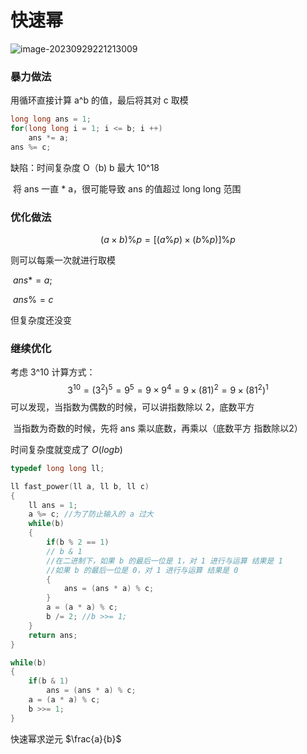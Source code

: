 # **快速幂**

![image-20230929221213009](https://typora-birdy.oss-cn-guangzhou.aliyuncs.com/image-20230929221213009.png)

### **暴力做法**

用循环直接计算 a^b 的值，最后将其对 c 取模

```c++
long long ans = 1;
for(long long i = 1; i <= b; i ++)
    ans *= a;
ans %= c;
```

缺陷：时间复杂度 O（b) b 最大 10^18

​     将 ans 一直 * a，很可能导致 ans 的值超过 long long 范围



### **优化做法**

$$
(a \times b) \% p = [(a \% p)\times(b \% p)] \% p
$$

则可以每乘一次就进行取模

​	$ans *= a;$

​	$ans  \%= c$

但复杂度还没变

### **继续优化**

考虑 3^10 计算方式：
$$
3^{10} = (3^2)^5 = 9^5 = 9 \times 9^4 = 9 \times (81)^2 = 9 \times (81^2)^1
$$
可以发现，当指数为偶数的时候，可以讲指数除以 2，底数平方

​	当指数为奇数的时候，先将 ans 乘以底数，再乘以（底数平方 指数除以2）

时间复杂度就变成了 $O(logb)$

```cpp
typedef long long ll;

ll fast_power(ll a, ll b, ll c)
{
    ll ans = 1;
    a %= c; //为了防止输入的 a 过大 
    while(b)
    {
        if(b % 2 == 1)
        // b & 1
        //在二进制下，如果 b 的最后一位是 1，对 1 进行与运算 结果是 1
        //如果 b 的最后一位是 0，对 1 进行与运算 结果是 0
        {
            ans = (ans * a) % c;
        }
        a = (a * a) % c;
        b /= 2; //b >>= 1;
    }
    return ans;
}
```

```cpp
while(b)
{
	if(b & 1)
    	ans = (ans * a) % c;
   	a = (a * a) % c;
    b >>= 1;
}
```

快速幂求逆元
$\frac{a}{b}$ 